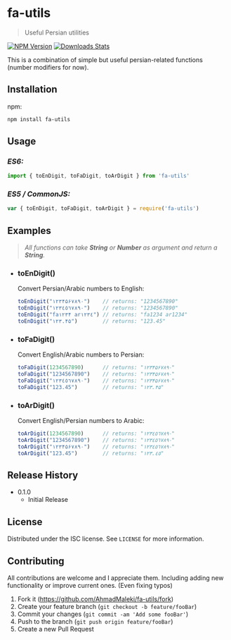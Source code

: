 # fa-utils
> Useful Persian utilities

[![NPM Version][npm-image]][npm-url]
[![Downloads Stats][npm-downloads]][npm-url]

This is a combination of simple but useful persian-related functions (number modifiers for now).

## Installation

npm:

```sh
npm install fa-utils
```

## Usage

### _ES6:_

```javascript
import { toEnDigit, toFaDigit, toArDigit } from 'fa-utils'
```

### _ES5 / CommonJS:_

```javascript
var { toEnDigit, toFaDigit, toArDigit } = require('fa-utils')
```


## Examples
> _All functions can take **String** or **Number** as argument and return a **String**._

* ### toEnDigit()
 
    Convert Persian/Arabic numbers to English:

    ```javascript
    toEnDigit("۱۲۳۴۵۶۷۸۹۰")    // returns: "1234567890"
    toEnDigit("١٢٣٤٥٦٧٨٩۰")    // returns: "1234567890"
    toEnDigit("fa۱۲۳۴ ar١٢٣٤") // returns: "fa1234 ar1234"
    toEnDigit("۱۲۳.۴۵")        // returns: "123.45"
    ```

* ### toFaDigit()
 
    Convert English/Arabic numbers to Persian:

    ```javascript
    toFaDigit(1234567890)      // returns: "۱۲۳۴۵۶۷۸۹۰"
    toFaDigit("1234567890")    // returns: "۱۲۳۴۵۶۷۸۹۰"
    toFaDigit("١٢٣٤٥٦٧٨٩۰")    // returns: "۱۲۳۴۵۶۷۸۹۰"
    toFaDigit("123.45")        // returns: "۱۲۳.۴۵"
    ```

* ### toArDigit()
 
    Convert English/Persian numbers to Arabic:

    ```javascript
    toArDigit(1234567890)      // returns: "١٢٣٤٥٦٧٨٩٠"
    toArDigit("1234567890")    // returns: "١٢٣٤٥٦٧٨٩٠"
    toArDigit("۱۲۳۴۵۶۷۸۹۰")    // returns: "١٢٣٤٥٦٧٨٩٠"
    toArDigit("123.45")        // returns: "١٢٣.٤٥"
    ```


## Release History

* 0.1.0
    * Initial Release


## License

Distributed under the ISC license. See ``LICENSE`` for more information.


## Contributing

All contributions are welcome and I appreciate them. Including adding new functionality or improve current ones. (Even fixing typos)

1. Fork it (<https://github.com/AhmadMaleki/fa-utils/fork>)
2. Create your feature branch (`git checkout -b feature/fooBar`)
3. Commit your changes (`git commit -am 'Add some fooBar'`)
4. Push to the branch (`git push origin feature/fooBar`)
5. Create a new Pull Request

<!-- Markdown link & img dfn's -->
[npm-image]: https://img.shields.io/npm/v/fa-utils.svg
[npm-url]: https://npmjs.org/package/fa-utils
[npm-downloads]: https://img.shields.io/npm/dm/fa-utils.svg
